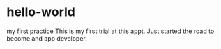 # hello-world
my first practice
This is my first trial at this appt. Just started the road to become and app developer.
